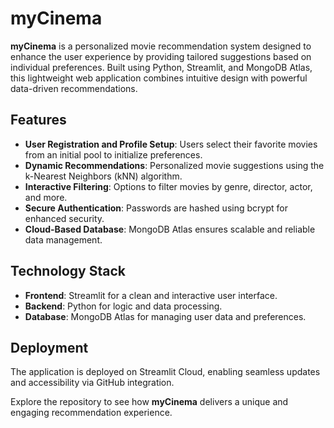 # myCinema

**myCinema** is a personalized movie recommendation system designed to enhance the user experience by providing tailored suggestions based on individual preferences. Built using Python, Streamlit, and MongoDB Atlas, this lightweight web application combines intuitive design with powerful data-driven recommendations.

## Features
- **User Registration and Profile Setup**: Users select their favorite movies from an initial pool to initialize preferences.
- **Dynamic Recommendations**: Personalized movie suggestions using the k-Nearest Neighbors (kNN) algorithm.
- **Interactive Filtering**: Options to filter movies by genre, director, actor, and more.
- **Secure Authentication**: Passwords are hashed using bcrypt for enhanced security.
- **Cloud-Based Database**: MongoDB Atlas ensures scalable and reliable data management.

## Technology Stack
- **Frontend**: Streamlit for a clean and interactive user interface.
- **Backend**: Python for logic and data processing.
- **Database**: MongoDB Atlas for managing user data and preferences.

## Deployment
The application is deployed on Streamlit Cloud, enabling seamless updates and accessibility via GitHub integration.

Explore the repository to see how **myCinema** delivers a unique and engaging recommendation experience.
